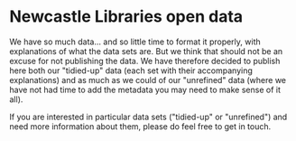 # Newcastle Libraries open data
We have so much data... and so little time to format it properly, with explanations of what the data sets are. But we think that should not be an excuse for not publishing the data. We have therefore decided to publish here both our "tidied-up" data (each set with their accompanying explanations) and as much as we could of our "unrefined" data (where we have not had time to add the metadata you may need to make sense of it all).

If you are interested in particular data sets ("tidied-up" or "unrefined") and need more information about them, please do feel free to get in touch.
